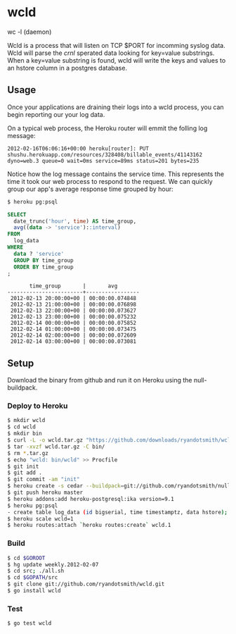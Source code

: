 # wcld

wc -l (daemon)

Wcld is a process that will listen on TCP $PORT for incomming syslog data.
Wcld will parse the *crnl* sperated data looking for key=value substrings.
When a key=value substring is found, wcld will write the keys and values
to an hstore column in a postgres database.

## Usage

Once your applications are draining their logs into a wcld process, you can
begin reporting our your log data.

On a typical web process, the Heroku router will emmit the folling log message:

```
2012-02-16T06:06:16+00:00 heroku[router]: PUT shushu.herokuapp.com/resources/328408/billable_events/41143162 dyno=web.3 queue=0 wait=0ms service=89ms status=201 bytes=235
```
Notice how the log message contains the service time. This
represents the time it took our web process to respond to the request. We can
quickly group our app's average response time grouped by hour:

```bash
$ heroku pg:psql
```

```sql
SELECT
  date_trunc('hour', time) AS time_group,
  avg((data -> 'service')::interval)
FROM
  log_data
WHERE
  data ? 'service'
  GROUP BY time_group
  ORDER BY time_group
;
```

```
       time_group       |       avg
------------------------+-----------------
 2012-02-13 20:00:00+00 | 00:00:00.074848
 2012-02-13 21:00:00+00 | 00:00:00.076898
 2012-02-13 22:00:00+00 | 00:00:00.073627
 2012-02-13 23:00:00+00 | 00:00:00.075232
 2012-02-14 00:00:00+00 | 00:00:00.075852
 2012-02-14 01:00:00+00 | 00:00:00.073475
 2012-02-14 02:00:00+00 | 00:00:00.072609
 2012-02-14 03:00:00+00 | 00:00:00.073081
```

## Setup

Download the binary from github and run it on Heroku using the null-buildpack.

### Deploy to Heroku

```bash
$ mkdir wcld
$ cd wcld
$ mkdir bin
$ curl -L -o wcld.tar.gz "https://github.com/downloads/ryandotsmith/wcld/wcld.tar.gz"
$ tar -xvzf wcld.tar.gz -C bin/
$ rm *.tar.gz
$ echo "wcld: bin/wcld" >> Procfile
$ git init
$ git add .
$ git commit -am "init"
$ heroku create -s cedar --buildpack=git://github.com/ryandotsmith/null-buildpack.git
$ git push heroku master
$ heroku addons:add heroku-postgresql:ika version=9.1
$ heroku pg:psql
- create table log_data (id bigserial, time timestamptz, data hstore);
$ heroku scale wcld=1
$ heroku routes:attach `heroku routes:create` wcld.1
```

### Build

```bash
$ cd $GOROOT
$ hg update weekly.2012-02-07
$ cd src; ./all.sh
$ cd $GOPATH/src
$ git clone git://github.com/ryandotsmith/wcld.git
$ go install wcld
```

### Test

```bash
$ go test wcld
```
